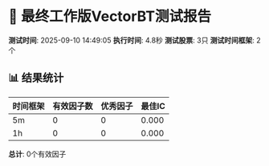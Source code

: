 # 🎯 最终工作版VectorBT测试报告

**测试时间**: 2025-09-10 14:49:05
**执行时间**: 4.8秒
**测试股票**: 3只
**测试时间框架**: 2个

## 📊 结果统计

| 时间框架 | 有效因子数 | 优秀因子 | 最佳IC |
|----------|------------|----------|--------|
| 5m | 0 | 0 | 0.000 |
| 1h | 0 | 0 | 0.000 |

**总计**: 0个有效因子
